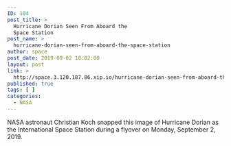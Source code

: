 ```yaml
---
ID: 104
post_title: >
  Hurricane Dorian Seen From Aboard the
  Space Station
post_name: >
  hurricane-dorian-seen-from-aboard-the-space-station
author: space
post_date: 2019-09-02 18:02:00
layout: post
link: >
  http://space.3.120.187.86.xip.io/hurricane-dorian-seen-from-aboard-the-space-station
published: true
tags: [ ]
categories:
  - NASA
---
```

NASA astronaut Christian Koch snapped this image of Hurricane Dorian as the International Space Station during a flyover on Monday, September 2, 2019. 